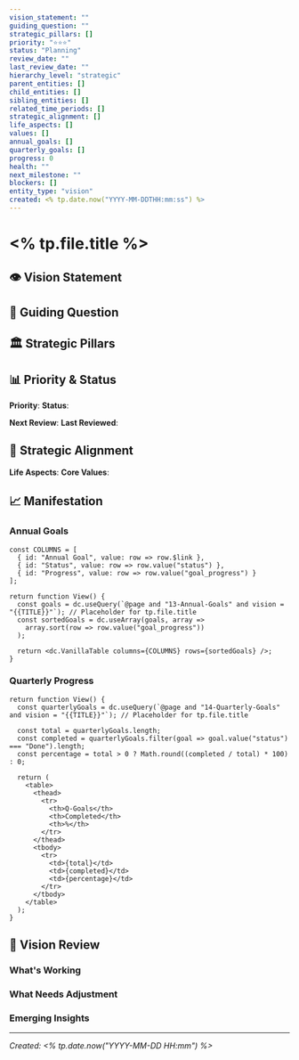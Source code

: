```yaml
---
vision_statement: ""
guiding_question: ""
strategic_pillars: []
priority: "⭐⭐⭐"
status: "Planning"
review_date: ""
last_review_date: ""
hierarchy_level: "strategic"
parent_entities: []
child_entities: []
sibling_entities: []
related_time_periods: []
strategic_alignment: []
life_aspects: []
values: []
annual_goals: []
quarterly_goals: []
progress: 0
health: ""
next_milestone: ""
blockers: []
entity_type: "vision"
created: <% tp.date.now("YYYY-MM-DDTHH:mm:ss") %>
---
```


# <% tp.file.title %>

## 👁️ Vision Statement

## 🎯 Guiding Question

## 🏛️ Strategic Pillars

## 📊 Priority & Status

**Priority**: 
**Status**: 

**Next Review**: 
**Last Reviewed**: 

## 🔗 Strategic Alignment

**Life Aspects**: 
**Core Values**: 

## 📈 Manifestation

### Annual Goals

```datacorejsx
const COLUMNS = [
  { id: "Annual Goal", value: row => row.$link },
  { id: "Status", value: row => row.value("status") },
  { id: "Progress", value: row => row.value("goal_progress") }
];

return function View() {
  const goals = dc.useQuery(`@page and "13-Annual-Goals" and vision = "{{TITLE}}"`); // Placeholder for tp.file.title
  const sortedGoals = dc.useArray(goals, array => 
    array.sort(row => row.value("goal_progress"))
  );
  
  return <dc.VanillaTable columns={COLUMNS} rows={sortedGoals} />;
}
```

### Quarterly Progress

```datacorejsx
return function View() {
  const quarterlyGoals = dc.useQuery(`@page and "14-Quarterly-Goals" and vision = "{{TITLE}}"`); // Placeholder for tp.file.title
  
  const total = quarterlyGoals.length;
  const completed = quarterlyGoals.filter(goal => goal.value("status") === "Done").length;
  const percentage = total > 0 ? Math.round((completed / total) * 100) : 0;
  
  return (
    <table>
      <thead>
        <tr>
          <th>Q-Goals</th>
          <th>Completed</th>
          <th>%</th>
        </tr>
      </thead>
      <tbody>
        <tr>
          <td>{total}</td>
          <td>{completed}</td>
          <td>{percentage}</td>
        </tr>
      </tbody>
    </table>
  );
}
```

## 🧼 Vision Review

### What's Working

### What Needs Adjustment

### Emerging Insights

---

*Created: <% tp.date.now("YYYY-MM-DD HH:mm") %>*
